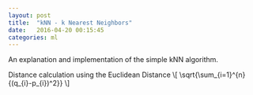```yaml
---
layout: post
title:  "kNN - k Nearest Neighbors"
date:   2016-04-20 00:15:45 
categories: ml
---
```

An explanation and implementation of the simple kNN algorithm.

Distance calculation using the Euclidean Distance
\\[ \sqrt{\sum_{i=1}^{n}{(q_{i}-p_{i})^2}} \\]
    